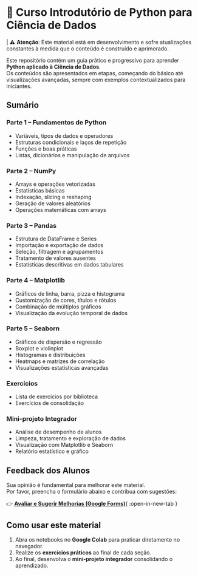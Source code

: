 # 📘 Curso Introdutório de Python para Ciência de Dados  

| ⚠️ **Atenção**: Este material está em desenvolvimento e sofre atualizações constantes à medida que o conteúdo é construído e aprimorado.  

Este repositório contém um guia prático e progressivo para aprender **Python aplicado à Ciência de Dados**.  
Os conteúdos são apresentados em etapas, começando do básico até visualizações avançadas, sempre com exemplos contextualizados para iniciantes.  

## Sumário

### Parte 1 – Fundamentos de Python
- Variáveis, tipos de dados e operadores  
- Estruturas condicionais e laços de repetição  
- Funções e boas práticas  
- Listas, dicionários e manipulação de arquivos  

### Parte 2 – NumPy
- Arrays e operações vetorizadas  
- Estatísticas básicas  
- Indexação, slicing e reshaping  
- Geração de valores aleatórios  
- Operações matemáticas com arrays  

### Parte 3 – Pandas
- Estrutura de DataFrame e Series  
- Importação e exportação de dados  
- Seleção, filtragem e agrupamentos  
- Tratamento de valores ausentes  
- Estatísticas descritivas em dados tabulares  

### Parte 4 – Matplotlib
- Gráficos de linha, barra, pizza e histograma  
- Customização de cores, títulos e rótulos  
- Combinação de múltiplos gráficos  
- Visualização da evolução temporal de dados  

### Parte 5 – Seaborn
- Gráficos de dispersão e regressão  
- Boxplot e violinplot  
- Histogramas e distribuições  
- Heatmaps e matrizes de correlação  
- Visualizações estatísticas avançadas  

### Exercícios
- Lista de exercícios por biblioteca  
- Exercícios de consolidação  

### Mini-projeto Integrador
- Análise de desempenho de alunos  
- Limpeza, tratamento e exploração de dados  
- Visualização com Matplotlib e Seaborn  
- Relatório estatístico e gráfico  

## Feedback dos Alunos

Sua opinião é fundamental para melhorar este material.  
Por favor, preencha o formulário abaixo e contribua com sugestões:  

👉 [**Avaliar e Sugerir Melhorias (Google Forms)**](https://docs.google.com/forms/d/e/1FAIpQLSesMDnF5YrlgjC8UwvIHMuvq8FAXiJGh54pCjoEA3t7Ul0oJw/viewform?usp=dialog){ :open-in-new-tab }


## Como usar este material
1. Abra os notebooks no **Google Colab** para praticar diretamente no navegador.  
2. Realize os **exercícios práticos** ao final de cada seção.  
3. Ao final, desenvolva o **mini-projeto integrador** consolidando o aprendizado.  

